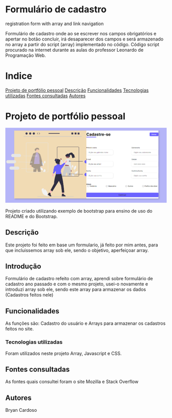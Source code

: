 # Formulário de cadastro
registration form with array and link navigation

Formulário de cadastro onde ao se escrever nos campos obrigatórios e apertar no botão concluir, irá desaparecer dos campos e será armazenado no array a partir do script (array) implementado no código. Código script procurado na internet durante as aulas do professor Leonardo de Programação Web.
# Indice

[Projeto de portfólio pessoal](#projeto-de-portf%C3%B3lio-pessoal)
[Descrição](#descri%C3%A7%C3%A3o)
[Funcionalidades](https://github.com/bryancardosoo/formcadas-w-array#funcionalidades)
[Tecnologias utilizadas](#tecnologias-utilizadas)
[Fontes consultadas](#fontes-consultadas)
[Autores](#autores)  

# Projeto de portfólio pessoal  

![Capa do projeto](assets/img/capa.png)

Projeto criado utilizando exemplo de bootstrap para ensino de uso do README e do Bootstrap.

##   Descrição 
Este projeto foi feito em base um formulario, já feito por mim antes, para que incluissemos array sob ele, sendo o objetivo, aperfeiçoar array.
##   Introdução
Formulário de cadastro refeito com array, aprendi sobre formulário de cadastro ano passado e com o mesmo projeto, usei-o novamente e introduzi array sob ele, sendo este array para armazenar os dados (Cadastros feitos nele)
##   Funcionalidades
As funções são: Cadastro do usuário e Arrays para armazenar os cadastros feitos no site.
### Tecnologias utilizadas
Foram utilizados neste projeto Array, Javascript e CSS.
## Fontes consultadas
As fontes quais consultei foram o site Mozilla e Stack Overflow
## Autores
Bryan Cardoso